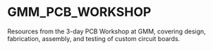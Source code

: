 # GMM_PCB_WORKSHOP
Resources from the 3-day PCB Workshop at GMM, covering design, fabrication, assembly, and testing of custom circuit boards.

